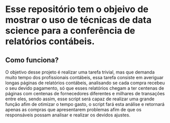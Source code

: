 # Esse repositório tem o objeivo de mostrar o uso de técnicas de data science para a conferência de relatórios contábeis.

## Como funciona?
O objetivo desse projeto é realizar uma tarefa trivial, mas que demanda muito tempo dos profissionais contábeis, essa tarefa consiste em averiguar longas páginas de relatórios contábeis, analisando se cada compra recebeu o seu devido pagamento, só que esses relatórios chegam a ter centenas de páginas com centenas de fornecedores diferentes e milhares de transações entre eles, sendo assim, esse script será capaz de realizar uma grande função afim de otimizar o tempo gasto, o script fará esta análise e retornará apenas as compras que apresentarem problemas afim de que os responsáveis possam analisar e realizar os devidos ajustes.
